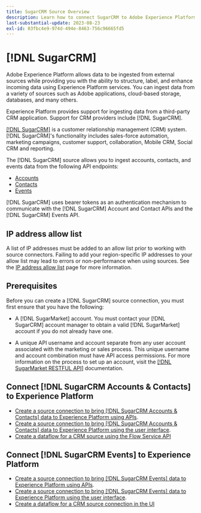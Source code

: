 ```yaml
---
title: SugarCRM Source Overview
description: Learn how to connect SugarCRM to Adobe Experience Platform using APIs or the user interface.
last-substantial-update: 2023-08-23
exl-id: 03fbc4e9-974d-494e-8463-756c96665fd5
---
```

# [!DNL SugarCRM]

Adobe Experience Platform allows data to be ingested from external sources while providing you with the ability to structure, label, and enhance incoming data using Experience Platform services. You can ingest data from a variety of sources such as Adobe applications, cloud-based storage, databases, and many others.

Experience Platform provides support for ingesting data from a third-party CRM application. Support for CRM providers include [!DNL SugarCRM].

[[!DNL SugarCRM]](https://www.sugarcrm.com/) is a customer relationship management (CRM) system. [!DNL SugarCRM]'s functionality includes sales-force automation, marketing campaigns, customer support, collaboration, Mobile CRM, Social CRM and reporting. 

The [!DNL SugarCRM] source allows you to ingest accounts, contacts, and events data from the following API endpoints:

* [Accounts](https://market.apidocs.sugarcrm.com/#b0aeb0cd-80ea-4688-8474-54e4873f32f3)
* [Contacts](https://market.apidocs.sugarcrm.com/#308c5025-9478-4de3-8a41-1fc3cff1d8d1)
* [Events](https://market.apidocs.sugarcrm.com/#516ec3b1-8e70-43d4-8bf2-38a2ae74c0a5)

[!DNL SugarCRM] uses bearer tokens as an authentication mechanism to communicate with the [!DNL SugarCRM] Account and Contact APIs and the [!DNL SugarCRM] Events API.

## IP address allow list

A list of IP addresses must be added to an allow list prior to working with source connectors. Failing to add your region-specific IP addresses to your allow list may lead to errors or non-performance when using sources. See the [IP address allow list](../../ip-address-allow-list.md) page for more information.

## Prerequisites

Before you can create a [!DNL SugarCRM] source connection, you must first ensure that you have the following:

* A [!DNL SugarMarket] account. You must contact your [!DNL SugarCRM] account manager to obtain a valid [!DNL SugarMarket] account if you do not already have one. 

* A unique API username and account separate from any user account associated with the marketing or sales process. This unique username and account combination must have API access permissions. For more information on the process to set up an account, visit the [[!DNL SugarMarket RESTFUL API]](https://market.apidocs.sugarcrm.com/#intro) documentation.

## Connect [!DNL SugarCRM Accounts & Contacts] to Experience Platform

* [Create a source connection to bring [!DNL SugarCRM Accounts & Contacts] data to Experience Platform using APIs](../../tutorials/api/create/crm/sugarcrm-accounts-contacts.md).
* [Create a source connection to bring [!DNL SugarCRM Accounts & Contacts] data to Experience Platform using the user interface](../../tutorials/ui/create/crm/sugarcrm-accounts-contacts.md).
* [Create a dataflow for a CRM source using the Flow Service API](../../tutorials/api/collect/crm.md)


## Connect [!DNL SugarCRM Events] to Experience Platform

* [Create a source connection to bring [!DNL SugarCRM Events] data to Experience Platform using APIs](../../tutorials/ui/create/crm/sugarcrm-events.md).
* [Create a source connection to bring [!DNL SugarCRM Events] data to Experience Platform using the user interface](../../tutorials/ui/create/crm/sugarcrm-events.md).
* [Create a dataflow for a CRM source connection in the UI](../../tutorials/ui/dataflow/crm.md)
